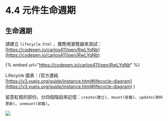 # 4.4 元件生命週期

## 生命週期

請建立 `lifecycle.html` ，實際用瀏覽器來測試：[https://codepen.io/carlos411/pen/RwLYqNb](https://codepen.io/carlos411/pen/RwLYqNb)

{% embed url="https://codepen.io/carlos411/pen/RwLYqNb" %}



Lifecycle 圖表：(官方連結 [https://v3.vuejs.org/guide/instance.html#lifecycle-diagram](https://v3.vuejs.org/guide/instance.html#lifecycle-diagram) )

留意紅框的部份。分四個階段來記憶：`create(建立)`、`mount(掛載)`、`update(資料更新)`、`unmount(卸載)`。

![](../.gitbook/assets/vue\_lifecycle.png)



